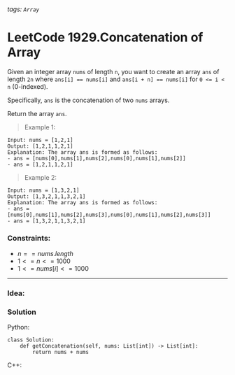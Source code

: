 ###### tags: `Array`

# LeetCode 1929.Concatenation of Array

Given an integer array ```nums``` of length ```n```, you want to create an array ```ans``` of length ```2n``` where ```ans[i] == nums[i]``` and ```ans[i + n] == nums[i]``` for ```0 <= i < n``` (0-indexed).

Specifically, ```ans``` is the concatenation of two ```nums``` arrays.

Return the array ```ans```.  

>Example 1:
```
Input: nums = [1,2,1]
Output: [1,2,1,1,2,1]
Explanation: The array ans is formed as follows:
- ans = [nums[0],nums[1],nums[2],nums[0],nums[1],nums[2]]
- ans = [1,2,1,1,2,1]
```
>Example 2:
```
Input: nums = [1,3,2,1]
Output: [1,3,2,1,1,3,2,1]
Explanation: The array ans is formed as follows:
- ans = [nums[0],nums[1],nums[2],nums[3],nums[0],nums[1],nums[2],nums[3]]
- ans = [1,3,2,1,1,3,2,1]
``` 

### Constraints:

- $n == nums.length$
- $1 <= n <= 1000$
- $1 <= nums[i] <= 1000$
---
### Idea:
>
### Solution

Python:
```python=
class Solution:
    def getConcatenation(self, nums: List[int]) -> List[int]:
        return nums + nums
```

C++:
```cpp=
```
